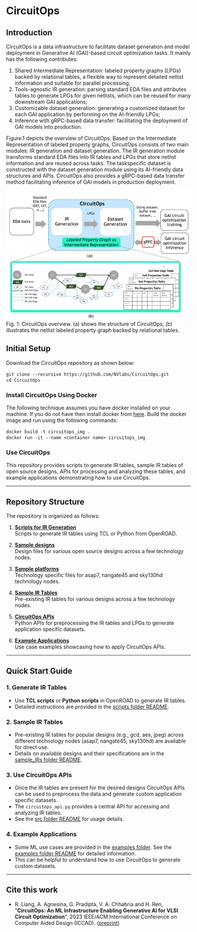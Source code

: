# CircuitOps

## Introduction

CircuitOps is a data infrastructure to facilitate dataset generation and model deployment in Generative AI (GAI)-based circuit optimization tasks. It mainly has the following contributes:
1) Shared Intermediate Representation: labeled property graphs (LPGs) backed by relational tables, a flexible way to represent detailed netlist information and suitable for parallel processing;
2) Tools-agnostic IR generation: parsing standard EDA files and attributes tables to generate LPGs for given netlists, which can be reused for many
downstream GAI applications;
3) Customizable dataset generation: generating a customized dataset for each GAI application by performing on the AI-friendly LPGs;
4) Inference with gRPC-based data transfer: facilitating the
deployment of GAI models into production.

Figure.1 depicts the overview of CircuitOps. Based on the Intermediate Representation of labeled property graphs, CircuitOps consists of two main modules: IR generation and dataset generation.
The IR generation module transforms standard EDA files into IR tables and LPGs
that store netlist information and are reused across tasks. The taskspecific dataset is constructed with the dataset generation module
using its AI-friendly data structures and APIs. CircuitOps also
provides a gRPC-based data transfer method facilitating inference
of GAI models in production deployment.

<img src="etc/CircuitOps-overview.png"
     alt="Markdown Monster icon"
     style="float: left; margin-right: 10px;" />

Fig. 1: CircuitOps overview. (a) shows the structure of CircuitOps; (b) illustrates the netlist labeled property graph backed by relational tables.


## Initial Setup

Download the CircuitOps repository as shown below:


```
git clone --recursive https://github.com/NVlabs/CircuitOps.git
cd CircuitOps
```


### Install CircuitOps Using Docker

The following technique assumes you have docker installed on your machine. If you do not have then install docker from [here](https://docs.docker.com/engine/install/). Build the docker image and run using the following commands:

```
docker build -t circuitops_img .
docker run -it --name <container name> circuitops_img 
```

### Use CircuitOps

This repository provides scripts to generate IR tables, sample IR tables of open source designs, APIs for processing and analyzing these tables, and example applications demonstrating how to use CircuitOps.

---

## Repository Structure

The repository is organized as follows:

1. **[Scripts for IR Generation](./scripts)**  
   Scripts to generate IR tables using TCL or Python from OpenROAD.

2. **[Sample designs](./designs)**  
   Design files for various open source designs across a few technology nodes.

3. **[Sample platforms](./platforms)**  
   Technology specific files for asap7, nangate45 and sky130hd technology nodes.
   
4. **[Sample IR Tables](./IRs)**  
   Pre-existing IR tables for various designs across a few technology nodes.

5. **[CircuitOps APIs](./src)**  
   Python APIs for preprocessing the IR tables and LPGs to generate application specific datasets.

6. **[Example Applications](./examples)**  
   Use case examples showcasing how to apply CircuitOps APIs.

---

## Quick Start Guide

### 1. Generate IR Tables
- Use **TCL scripts** or **Python scripts** in OpenROAD to generate IR tables.  
- Detailed instructions are provided in the [scripts folder README](./scripts/README.md).

### 2. Sample IR Tables
- Pre-existing IR tables for popular designs (e.g., gcd, aes, jpeg) across different technology nodes (asap7, nangate45, sky130hd) are available for direct use.  
- Details on available designs and their specifications are in the [sample_IRs folder README](./IRs/README.md).

### 3. Use CircuitOps APIs
- Once the IR tables are present for the desired designs CircuitOps APIs can be used to preprocess the data and generate custom application specific datasets.
- The `circuitops_api.py` provides a central API for accessing and analyzing IR tables.  
- See the [src folder README](./src/README.md) for usage details.

### 4. Example Applications
- Some ML use cases are provided in the [examples folder](./examples). See the [examples folder README](./examples/README.md) for detailed information.
- This can be helpful to understand how to use CircuitOps to generate custom datasets.

---


## Cite this work

* R. Liang, A. Agnesina, G. Pradipta, V. A. Chhabria and H. Ren, "**CircuitOps: An ML Infrastructure Enabling Generative AI for VLSI Circuit Optimization**", 2023 IEEE/ACM International Conference on Computer Aided Design (ICCAD). ([preprint](https://ieeexplore.ieee.org/abstract/document/10323611))

